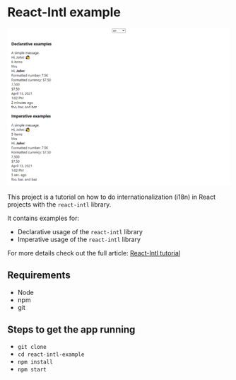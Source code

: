 # React-Intl example

![demo](./images/react-intl-example.gif)

This project is a tutorial on how to do internationalization (i18n) in React projects with the `react-intl` library.

It contains examples for:

- Declarative usage of the `react-intl` library
- Imperative usage of the `react-intl` library

For more details check out the full article: [React-Intl tutorial](https://localizely.com/blog/react-intl-tutorial/)

## Requirements

- Node
- npm
- git

## Steps to get the app running

- `git clone`
- `cd react-intl-example`
- `npm install`
- `npm start`
